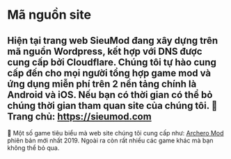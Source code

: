 # Mã nguồn site #
Hiện tại trang web SieuMod đang xây dựng trên mã nguồn Wordpress, kết hợp với DNS được cung cấp bởi Cloudflare. Chúng tôi tự hào cung cấp đến cho mọi người tổng hợp game mod và ứng dụng miễn phí trên 2 nền tảng chính là Android và iOS. Nếu bạn có thời gian có thể bỏ chúng thời gian tham quan site của chúng tôi.
🏡 Trang chủ: https://sieumod.com
---
📃 Một số game tiêu biểu mà web site chúng tôi cung cấp như: [Archero Mod](https://sieumod.com/archero-mod/) phiên bản mới nhất 2019. Ngoài ra còn rất nhiều các game khác mà bạn không thể bỏ qua.
